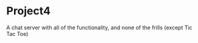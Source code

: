 # Project4
A chat server with all of the functionality, and none of the frills (except Tic Tac Toe)

